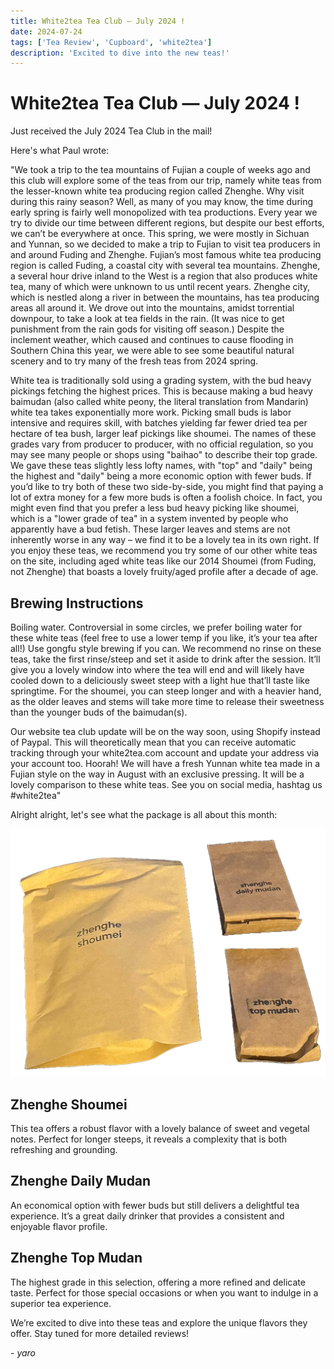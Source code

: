 ```yaml
---
title: White2tea Tea Club — July 2024 ! 
date: 2024-07-24
tags: ['Tea Review', 'Cupboard', 'white2tea']
description: 'Excited to dive into the new teas!'
---
```


# White2tea Tea Club — July 2024 ! 

Just received the July 2024 Tea Club in the mail!

Here's what Paul wrote:

"We took a trip to the tea mountains of Fujian a couple of weeks ago and this club will explore some of the teas from our trip, namely white teas from the lesser-known white tea producing region called Zhenghe. Why visit during this rainy season? Well, as many of you may know, the time during early spring is fairly well monopolized with tea productions. Every year we try to divide our time between different regions, but despite our best efforts, we can’t be everywhere at once. This spring, we were mostly in Sichuan and Yunnan, so we decided to make a trip to Fujian to visit tea producers in and around Fuding and Zhenghe. Fujian’s most famous white tea producing region is called Fuding, a coastal city with several tea mountains. Zhenghe, a several hour drive inland to the West is a region that also produces white tea, many of which were unknown to us until recent years. Zhenghe city, which is nestled along a river in between the mountains, has tea producing areas all around it. We drove out into the mountains, amidst torrential downpour, to take a look at tea fields in the rain. (It was nice to get punishment from the rain gods for visiting off season.) Despite the inclement weather, which caused and continues to cause flooding in Southern China this year, we were able to see some beautiful natural scenery and to try many of the fresh teas from 2024 spring.

White tea is traditionally sold using a grading system, with the bud heavy pickings fetching the highest prices. This is because making a bud heavy baimudan (also called white peony, the literal translation from Mandarin) white tea takes exponentially more work. Picking small buds is labor intensive and requires skill, with batches yielding far fewer dried tea per hectare of tea bush, larger leaf pickings like shoumei. The names of these grades vary from producer to producer, with no official regulation, so you may see many people or shops using "baihao" to describe their top grade. We gave these teas slightly less lofty names, with "top" and "daily" being the highest and "daily" being a more economic option with fewer buds. If you’d like to try both of these two side-by-side, you might find that paying a lot of extra money for a few more buds is often a foolish choice. In fact, you might even find that you prefer a less bud heavy picking like shoumei, which is a "lower grade of tea" in a system invented by people who apparently have a bud fetish. These larger leaves and stems are not inherently worse in any way – we find it to be a lovely tea in its own right. If you enjoy these teas, we recommend you try some of our other white teas on the site, including aged white teas like our 2014 Shoumei (from Fuding, not Zhenghe) that boasts a lovely fruity/aged profile after a decade of age.

## Brewing Instructions

Boiling water. Controversial in some circles, we prefer boiling water for these white teas (feel free to use a lower temp if you like, it’s your tea after all!) Use gongfu style brewing if you can. We recommend no rinse on these teas, take the first rinse/steep and set it aside to drink after the session. It’ll give you a lovely window into where the tea will end and will likely have cooled down to a deliciously sweet steep with a light hue that’ll taste like springtime. For the shoumei, you can steep longer and with a heavier hand, as the older leaves and stems will take more time to release their sweetness than the younger buds of the baimudan(s).

Our website tea club update will be on the way soon, using Shopify instead of Paypal. This will theoretically mean that you can receive automatic tracking through your white2tea.com account and update your address via your account too. Hoorah! We will have a fresh Yunnan white tea made in a Fujian style on the way in August with an exclusive pressing. It will be a lovely comparison to these white teas. See you on social media, hashtag us #white2tea"

Alright alright, let's see what the package is all about this month:

![](image-33.png)

## Zhenghe Shoumei

This tea offers a robust flavor with a lovely balance of sweet and vegetal notes. Perfect for longer steeps, it reveals a complexity that is both refreshing and grounding.

## Zhenghe Daily Mudan

An economical option with fewer buds but still delivers a delightful tea experience. It’s a great daily drinker that provides a consistent and enjoyable flavor profile.

## Zhenghe Top Mudan

The highest grade in this selection, offering a more refined and delicate taste. Perfect for those special occasions or when you want to indulge in a superior tea experience.

We’re excited to dive into these teas and explore the unique flavors they offer. Stay tuned for more detailed reviews!

*- yaro*
